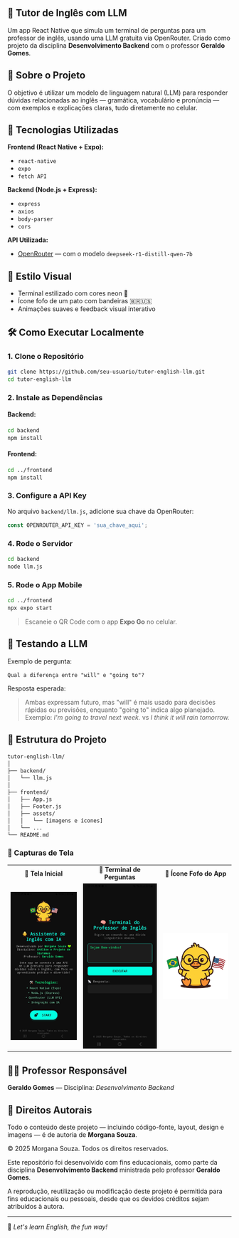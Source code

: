 ## 🧠 Tutor de Inglês com LLM

Um app React Native que simula um terminal de perguntas para um professor de inglês,
usando uma LLM gratuita via OpenRouter. Criado como projeto da disciplina **Desenvolvimento Backend**
com o professor **Geraldo Gomes**.






## 📱 Sobre o Projeto

O objetivo é utilizar um modelo de linguagem natural (LLM) para responder dúvidas relacionadas ao inglês — gramática, vocabulário e pronúncia — com exemplos e explicações claras, tudo diretamente no celular.

## 🚀 Tecnologias Utilizadas

**Frontend (React Native + Expo):**
- `react-native`
- `expo`
- `fetch API`

**Backend (Node.js + Express):**
- `express`
- `axios`
- `body-parser`
- `cors`

**API Utilizada:**
- [OpenRouter](https://openrouter.ai/) — com o modelo `deepseek-r1-distill-qwen-7b`

## 🎨 Estilo Visual

- Terminal estilizado com cores neon 💾
- Ícone fofo de um pato com bandeiras 🇧🇷🇺🇸
- Animações suaves e feedback visual interativo

## 🛠️ Como Executar Localmente

### 1. Clone o Repositório

```bash
git clone https://github.com/seu-usuario/tutor-english-llm.git
cd tutor-english-llm
````

### 2. Instale as Dependências

#### Backend:

```bash
cd backend
npm install
```

#### Frontend:

```bash
cd ../frontend
npm install
```

### 3. Configure a API Key

No arquivo `backend/llm.js`, adicione sua chave da OpenRouter:

```js
const OPENROUTER_API_KEY = 'sua_chave_aqui';
```

### 4. Rode o Servidor

```bash
cd backend
node llm.js
```

### 5. Rode o App Mobile

```bash
cd ../frontend
npx expo start
```

> Escaneie o QR Code com o app **Expo Go** no celular.

## 🧪 Testando a LLM

Exemplo de pergunta:

```
Qual a diferença entre "will" e "going to"?
```

Resposta esperada:

> Ambas expressam futuro, mas "will" é mais usado para decisões rápidas ou previsões, enquanto "going to" indica algo planejado. Exemplo: *I'm going to travel next week.* vs *I think it will rain tomorrow.*

## 📁 Estrutura do Projeto

```
tutor-english-llm/
│
├── backend/
│   └── llm.js
│
├── frontend/
│   ├── App.js
│   ├── Footer.js
│   ├── assets/
│   │   └── [imagens e ícones]
│   └── ...
└── README.md
```



### 📸 Capturas de Tela




<table>
  <tr>
    <td align="center"><strong>📱 Tela Inicial</strong></td>
    <td align="center"><strong>💬 Terminal de Perguntas</strong></td>
    <td align="center"><strong>🐥 Ícone Fofo do App</strong></td>
  </tr>
  <tr>
    <td><img src="./frontend/img/exemplo1.jpeg" alt="Tela inicial" width="300"/></td>
    <td><img src="./frontend/img/exemplo2.jpeg" alt="Terminal de perguntas" width="300"/></td>
    <td><img src="./frontend/assets/icon.png" alt="Ícone do App" width="300"/></td>
  </tr>
</table>



## 👩‍🏫 Professor Responsável

**Geraldo Gomes** — Disciplina: *Desenvolvimento Backend*

## 📄 Direitos Autorais

Todo o conteúdo deste projeto — incluindo código-fonte, layout, design e imagens — é de autoria de **Morgana Souza**.

© 2025 Morgana Souza. Todos os direitos reservados.

Este repositório foi desenvolvido com fins educacionais, como parte da disciplina **Desenvolvimento Backend** ministrada pelo professor **Geraldo Gomes**.

A reprodução, reutilização ou modificação deste projeto é permitida para fins educacionais ou pessoais, 
desde que os devidos créditos sejam atribuídos à autora.


---

🦆 *Let's learn English, the fun way!*


